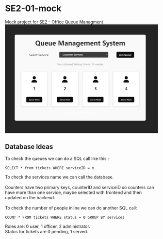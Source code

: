 # SE2-01-mock

Mock project for SE2 - Office Queue Managment
![Alt text](image.png)

## Database Ideas

To check the queues we can do a SQL call like this :

```
SELECT * from tickets WHERE serviceID = x
```

To check the services name we can call the database. <br>
<br>
Counters have two primary keys, counterID and serviceID so counters can have more than one service, maybe selected with frontend and then updated on the backend.
<br>
<br>
To check the number of people inline we can do another SQL call:

```
COUNT * FROM tickets WHERE status = 0 GROUP BY services
```

Roles are: 0 user, 1 officer, 2 administrator.
<br>
Status for tickets are 0 pending, 1 served.
